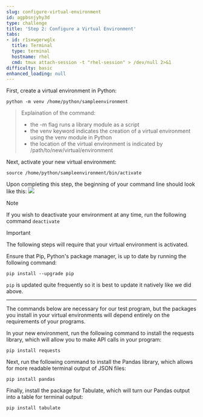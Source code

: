 ```yaml
---
slug: configure-virtual-environment
id: agpbsnjyhy3d
type: challenge
title: 'Step 2: Configure a Virtual Environment'
tabs:
- id: r1sxwgerwglx
  title: Terminal
  type: terminal
  hostname: rhel
  cmd: tmux attach-session -t "rhel-session" > /dev/null 2>&1
difficulty: basic
enhanced_loading: null
---
```

First, create a virtual environment in Python:

```bash,run
python -m venv /home/python/sampleenvironment
```

>Explaination of the command:
>
>* the -m flag runs a library module as a script
>* the venv keyword indicates the creation of a virtual environment using the venv module in Python
>* the location of the virtual environment is indicated by /path/to/new/virtual/environment

Next, activate your new virtual environment:

```bash,run
source /home/python/sampleenvironment/bin/activate
```

Upon completing this step, the beginning of your command line should look like this:
![](../assets/venv_activation.png)

>[!NOTE]
>If you wish to deactivate your environment at any time, run the following command `deactivate`

>[!IMPORTANT]
>The following steps will require that your virtual environment is activated.

Ensure that Pip, Python's package manager, is up to date by running the following command:

```bash,run
pip install --upgrade pip
```

`pip` is updated quite frequently so it is best to update it natively like we did above.

---

The commands below are necessary for our test program, but the packages you install in your virtual environments will depend entirely on the requirements of your programs.

In your new environment, run the following command to install the requests library, which will allow you to make API calls in your program:

```bash,run
pip install requests
```

Next, run the following command to install the Pandas library, which allows for more readable terminal output of JSON files:

```bash,run
pip install pandas
```

Finally, install the package for Tabulate, which will turn our Pandas output into a table for terminal output:

```bash,run
pip install tabulate
```

